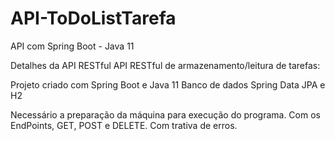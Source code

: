 # API-ToDoListTarefa
API com Spring Boot - Java 11

Detalhes da API RESTful
API RESTful de armazenamento/leitura de tarefas:

Projeto criado com Spring Boot e Java 11
Banco de dados Spring Data JPA e H2

Necessário a preparação da máquina para execução do programa.
Com os EndPoints, GET, POST e DELETE.
Com trativa de erros.
